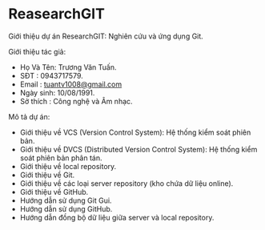 # ReasearchGIT

Giới thiệu dự án ResearchGIT: Nghiên cứu và ứng dụng Git.

Giới thiệu tác giả:
   - Họ Và Tên: Trương Văn Tuấn.
   - SĐT      : 0943717579.
   - Email    : tuantv1008@gmail.com
   - Ngày sinh: 10/08/1991.
   - Sở thích : Công nghệ và Âm nhạc.
   
Mô tả dự án:
   - Giới thiệu về VCS (Version Control System): Hệ thống kiểm soát phiên bản.
   - Giới thiệu về DVCS (Distributed Version Control System): Hệ thống kiểm soát phiên bản phân tán.
   - Giới thiệu về local repository.
   - Giới thiệu về Git.
   - Giới thiệu về các loại server repository (kho chứa dữ liệu online).
   - Giới thiệu về GitHub.
   - Hướng dẫn sử dụng Git Gui.
   - Hướng dẫn sử dụng GitHub.
   - Hướng dẫn đồng bộ dữ liệu giữa server và local repository.